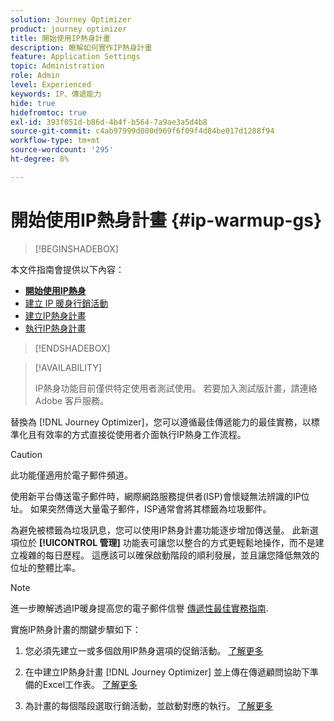```yaml
---
solution: Journey Optimizer
product: journey optimizer
title: 開始使用IP熱身計畫
description: 瞭解如何實作IP熱身計畫
feature: Application Settings
topic: Administration
role: Admin
level: Experienced
keywords: IP、傳遞能力
hide: true
hidefromtoc: true
exl-id: 393f051d-b86d-4b4f-b564-7a9ae3a5d4b8
source-git-commit: c4ab97999d000d969f6f09f4d84be017d1288f94
workflow-type: tm+mt
source-wordcount: '295'
ht-degree: 8%

---
```


# 開始使用IP熱身計畫 {#ip-warmup-gs}

<!--
>[!CONTEXTUALHELP]
>id="ajo_admin_ip_warmup_plan"
>title="Define your IP warmup plan"
>abstract="You can perform IP warmup workflows directly from the Journey Optimizer interface in a standardized and efficient way that follows the best practices for optimal deliverability."
-->

>[!BEGINSHADEBOX]

本文件指南會提供以下內容：

* **[開始使用IP熱身](ip-warmup-gs.md)**
* [建立 IP 暖身行銷活動](ip-warmup-campaign.md)
* [建立IP熱身計畫](ip-warmup-plan.md)
* [執行IP熱身計畫](ip-warmup-execution.md)

>[!ENDSHADEBOX]

>[!AVAILABILITY]
>
>IP熱身功能目前僅供特定使用者測試使用。 若要加入測試版計畫，請連絡 Adobe 客戶服務。

替換為 [!DNL Journey Optimizer]，您可以遵循最佳傳遞能力的最佳實務，以標準化且有效率的方式直接從使用者介面執行IP熱身工作流程。

>[!CAUTION]
>
>此功能僅適用於電子郵件頻道。

使用新平台傳送電子郵件時，網際網路服務提供者(ISP)會懷疑無法辨識的IP位址。 如果突然傳送大量電子郵件，ISP通常會將其標籤為垃圾郵件。

為避免被標籤為垃圾訊息，您可以使用IP熱身計畫功能逐步增加傳送量。 此新選項位於 **[!UICONTROL 管理]** 功能表可讓您以整合的方式更輕鬆地操作，而不是建立複雜的每日歷程。 這應該可以確保啟動階段的順利發展，並且讓您降低無效的位址的整體比率。

>[!NOTE]
>
>進一步瞭解透過IP暖身提高您的電子郵件信譽 [傳遞性最佳實務指南](https://experienceleague.adobe.com/docs/deliverability-learn/deliverability-best-practice-guide/additional-resources/generic-resources/increase-reputation-with-ip-warming.html).

<!--
Benefits

* Standardization on Campaign which will be easy for practitioners too > why?

* No more pain of creating queries, audiences and testing those as system will create the audiences. 

* Ease of excluding domains and changing the plan with help of simple toggles to exclude OR by editing numbers inline or create new phases or reupload plan if drastic change. No more pain of editing audience definitions, journey conditions

* There is an expectation that with this, it will ease around 30% of effort and will be much better experience for consultant/partner/practitioner - right from planning to execution to reporting
-->

實施IP熱身計畫的關鍵步驟如下：

1. 您必須先建立一或多個啟用IP熱身選項的促銷活動。 [了解更多](ip-warmup-campaign.md)

1. 在中建立IP熱身計畫 [!DNL Journey Optimizer] 並上傳在傳遞顧問協助下準備的Excel工作表。 [了解更多](ip-warmup-plan.md)

1. 為計畫的每個階段選取行銷活動，並啟動對應的執行。 [了解更多](ip-warmup-execution.md)
